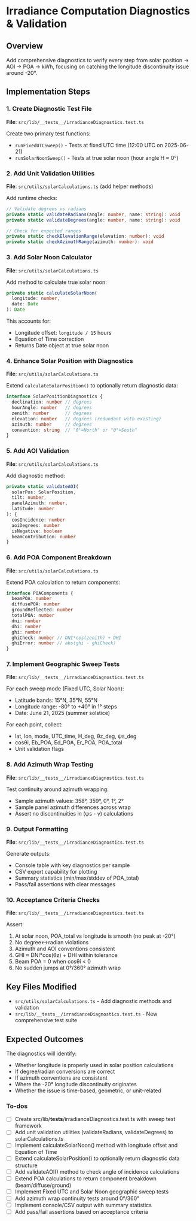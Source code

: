 <!-- 84490e20-3c50-4c77-a474-51ea5a0fa327 cf031689-8873-4e4b-94c7-1154ca966211 -->
# Irradiance Computation Diagnostics & Validation

## Overview

Add comprehensive diagnostics to verify every step from solar position → AOI → POA → kWh, focusing on catching the longitude discontinuity issue around -20°.

## Implementation Steps

### 1. Create Diagnostic Test File

**File**: `src/lib/__tests__/irradianceDiagnostics.test.ts`

Create two primary test functions:

- `runFixedUTCSweep()` - Tests at fixed UTC time (12:00 UTC on 2025-06-21)
- `runSolarNoonSweep()` - Tests at true solar noon (hour angle H ≈ 0°)

### 2. Add Unit Validation Utilities

**File**: `src/utils/solarCalculations.ts` (add helper methods)

Add runtime checks:

```typescript
// Validate degrees vs radians
private static validateRadians(angle: number, name: string): void
private static validateDegrees(angle: number, name: string): void

// Check for expected ranges
private static checkElevationRange(elevation: number): void
private static checkAzimuthRange(azimuth: number): void
```

### 3. Add Solar Noon Calculator

**File**: `src/utils/solarCalculations.ts`

Add method to calculate true solar noon:

```typescript
private static calculateSolarNoon(
  longitude: number, 
  date: Date
): Date
```

This accounts for:

- Longitude offset: `longitude / 15` hours
- Equation of Time correction
- Returns Date object at true solar noon

### 4. Enhance Solar Position with Diagnostics

**File**: `src/utils/solarCalculations.ts`

Extend `calculateSolarPosition()` to optionally return diagnostic data:

```typescript
interface SolarPositionDiagnostics {
  declination: number // degrees
  hourAngle: number   // degrees
  zenith: number      // degrees
  elevation: number   // degrees (redundant with existing)
  azimuth: number     // degrees
  convention: string  // "0°=North" or "0°=South"
}
```

### 5. Add AOI Validation

**File**: `src/utils/solarCalculations.ts`

Add diagnostic method:

```typescript
private static validateAOI(
  solarPos: SolarPosition,
  tilt: number,
  panelAzimuth: number,
  latitude: number
): {
  cosIncidence: number
  aoiDegrees: number
  isNegative: boolean
  beamContribution: number
}
```

### 6. Add POA Component Breakdown

**File**: `src/utils/solarCalculations.ts`

Extend POA calculation to return components:

```typescript
interface POAComponents {
  beamPOA: number
  diffusePOA: number
  groundReflected: number
  totalPOA: number
  dni: number
  dhi: number
  ghi: number
  ghiCheck: number // DNI*cos(zenith) + DHI
  ghiError: number // abs(ghi - ghiCheck)
}
```

### 7. Implement Geographic Sweep Tests

**File**: `src/lib/__tests__/irradianceDiagnostics.test.ts`

For each sweep mode (Fixed UTC, Solar Noon):

- Latitude bands: 15°N, 35°N, 55°N
- Longitude range: -80° to +40° in 1° steps
- Date: June 21, 2025 (summer solstice)

For each point, collect:

- lat, lon, mode, UTC_time, H_deg, θz_deg, ψs_deg
- cosθi, Eb_POA, Ed_POA, Er_POA, POA_total
- Unit validation flags

### 8. Add Azimuth Wrap Testing

**File**: `src/lib/__tests__/irradianceDiagnostics.test.ts`

Test continuity around azimuth wrapping:

- Sample azimuth values: 358°, 359°, 0°, 1°, 2°
- Sample panel azimuth differences across wrap
- Assert no discontinuities in (ψs - γ) calculations

### 9. Output Formatting

**File**: `src/lib/__tests__/irradianceDiagnostics.test.ts`

Generate outputs:

- Console table with key diagnostics per sample
- CSV export capability for plotting
- Summary statistics (min/max/stddev of POA_total)
- Pass/fail assertions with clear messages

### 10. Acceptance Criteria Checks

**File**: `src/lib/__tests__/irradianceDiagnostics.test.ts`

Assert:

1. At solar noon, POA_total vs longitude is smooth (no peak at -20°)
2. No degree↔radian violations
3. Azimuth and AOI conventions consistent
4. GHI ≈ DNI*cos(θz) + DHI within tolerance
5. Beam POA = 0 when cosθi < 0
6. No sudden jumps at 0°/360° azimuth wrap

## Key Files Modified

- `src/utils/solarCalculations.ts` - Add diagnostic methods and validation
- `src/lib/__tests__/irradianceDiagnostics.test.ts` - New comprehensive test suite

## Expected Outcomes

The diagnostics will identify:

- Whether longitude is properly used in solar position calculations
- If degree/radian conversions are correct
- If azimuth conventions are consistent
- Where the -20° longitude discontinuity originates
- Whether the issue is time-based, geometric, or unit-related

### To-dos

- [ ] Create src/lib/__tests__/irradianceDiagnostics.test.ts with sweep test framework
- [ ] Add unit validation utilities (validateRadians, validateDegrees) to solarCalculations.ts
- [ ] Implement calculateSolarNoon() method with longitude offset and Equation of Time
- [ ] Extend calculateSolarPosition() to optionally return diagnostic data structure
- [ ] Add validateAOI() method to check angle of incidence calculations
- [ ] Extend POA calculations to return component breakdown (beam/diffuse/ground)
- [ ] Implement Fixed UTC and Solar Noon geographic sweep tests
- [ ] Add azimuth wrap continuity tests around 0°/360°
- [ ] Implement console/CSV output with summary statistics
- [ ] Add pass/fail assertions based on acceptance criteria